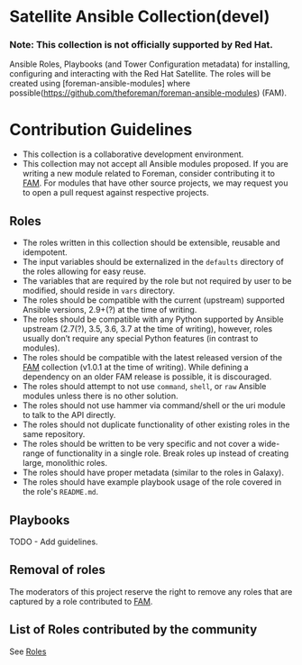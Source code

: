 # Satellite Ansible Collection(devel)
### Note: This collection is not officially supported by Red Hat.


Ansible Roles, Playbooks (and Tower Configuration metadata) for installing, configuring and interacting with the Red Hat Satellite. The roles will be created using [foreman-ansible-modules] where possible(https://github.com/theforeman/foreman-ansible-modules) (FAM).

# Contribution Guidelines

- This collection is a collaborative development environment.
- This collection may not accept all Ansible modules proposed. If you are writing a new module related to Foreman, consider contributing it to [FAM](https://github.com/theforeman/foreman-ansible-modules). For modules that have other source projects, we may request you to open a pull request against respective projects.


## Roles

* The roles written in this collection should be extensible, reusable and idempotent.
* The input variables should be externalized in the `defaults` directory of the roles allowing for easy reuse.
* The variables that are required by the role but not required by user to be modified, should reside in `vars` directory.
* The roles should be compatible with the current (upstream) supported Ansible versions, 2.9+(?) at the time of writing.
* The roles should be compatible with any Python supported by Ansible upstream (2.7(?), 3.5, 3.6, 3.7 at the time of writing), however, roles usually don’t require any special Python features (in contrast to modules).
* The roles should be compatible with the latest released version of the [FAM](https://github.com/theforeman/foreman-ansible-modules) collection (v1.0.1 at the time of writing). While defining a dependency on an older FAM release is possible, it is discouraged.
* The roles should attempt to not use `command`, `shell`, or `raw` Ansible modules unless there is no other solution.
* The roles should not use hammer via command/shell or the uri module to talk to the API directly.
* The roles should not duplicate functionality of other existing roles in the same repository.
* The roles should be written to be very specific and not cover a wide-range of functionality in a single role. Break roles up instead of creating large, monolithic roles.
* The roles should have proper metadata (similar to the roles in Galaxy).
* The roles should have example playbook usage of the role covered in the role's `README.md`.


## Playbooks
TODO - Add guidelines.

## Removal of roles
The moderators of this project reserve the right to remove any roles that are captured by a role contributed to [FAM](https://github.com/theforeman/foreman-ansible-modules).

## List of Roles contributed by the community
See [Roles](Roles.md)
